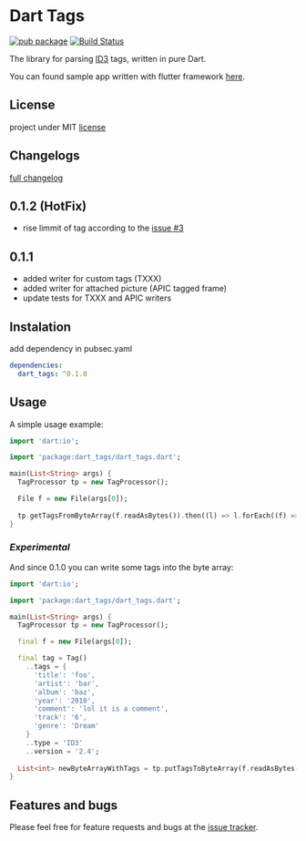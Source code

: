 # Dart Tags

[![pub package](https://img.shields.io/pub/v/dart_tags.svg)](https://pub.dartlang.org/packages/dart_tags) [![Build Status](https://travis-ci.org/NiKoTron/dart-tags.svg?branch=master)](https://travis-ci.org/NiKoTron/dart-tags)

The library for parsing [ID3][id3org] tags, written in pure Dart.

You can found sample app written with flutter framework [here][flutter_app].

## License

project under MIT [license][license]

## Changelogs

[full changelog][changelog]

## 0.1.2 (HotFix)

- rise limmit of tag according to the [issue #3](https://github.com/NiKoTron/dart-tags/issues/3)

## 0.1.1

- added writer for custom tags (TXXX)
- added writer for attached picture (APIC tagged frame)
- update tests for TXXX and APIC writers

## Instalation

add dependency in pubsec.yaml

```yaml
dependencies:
  dart_tags: ^0.1.0
```

## Usage

A simple usage example:

```dart
import 'dart:io';

import 'package:dart_tags/dart_tags.dart';

main(List<String> args) {
  TagProcessor tp = new TagProcessor();

  File f = new File(args[0]);
  
  tp.getTagsFromByteArray(f.readAsBytes()).then((l) => l.forEach((f) => print(f)));
}
```

### _Experimental_

And since 0.1.0 you can write some tags into the byte array:

```dart
import 'dart:io';

import 'package:dart_tags/dart_tags.dart';

main(List<String> args) {
  TagProcessor tp = new TagProcessor();

  final f = new File(args[0]);

  final tag = Tag()
    ..tags = {
      'title': 'foo',
      'artist': 'bar',
      'album': 'baz',
      'year': '2010',
      'comment': 'lol it is a comment',
      'track': '6',
      'genre': 'Dream'
    }
    ..type = 'ID3'
    ..version = '2.4';
  
  List<int> newByteArrayWithTags = tp.putTagsToByteArray(f.readAsBytes(), [tag]);
}
```

## Features and bugs

Please feel free for feature requests and bugs at the [issue tracker][tracker].

[id3org]: http://id3.org/Home
[tracker]: https://github.com/NiKoTron/dart-tags/issues
[changelog]: CHANGELOG.md
[license]: LICENSE
[flutter_app]: https://github.com/NiKoTron/flug-tag
